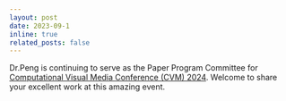 ```yaml
---
layout: post
date: 2023-09-1
inline: true
related_posts: false
---
```

Dr.Peng is continuing to serve as the Paper Program Committee for [Computational Visual Media Conference (CVM) 2024](http://iccvm.org/2024/). Welcome to share your excellent work at this amazing event.

